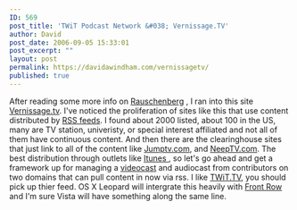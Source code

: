 ```yaml
---
ID: 569
post_title: 'TWiT Podcast Network &#038; Vernissage.TV'
author: David
post_date: 2006-09-05 15:33:01
post_excerpt: ""
layout: post
permalink: https://davidawindham.com/vernissagetv/
published: true
---
```

After reading some more info on <a href="http://www.csmonitor.com/durable/1997/11/28/feat/arts.1.html">Rauschenberg</a> , I ran into this site <a href="http://vernissage.tv/blog/about/">Vernissage.tv</a>. I've noticed the proliferation of sites like this  that use content distributed by <a href="http://en.wikipedia.org/wiki/RSS_(file_format)"> RSS feeds</a>.  I found about 2000 listed, about 100 in the US, many are TV station, univeristy, or special interest affiliated and not all of them have continuous content.  And then there are the clearinghouse sites that just link to all of the content like <a href="http://www.jumptv.com/index.html?&language=english"> Jumptv.com</a>, and <a href="http://www.neeptv.com/"> NeepTV.com</a>. The best distribution through outlets like <a href="http://en.wikipedia.org/wiki/Itunes">Itunes </a>, so let's go ahead and get a framework up for managing a <a href="http://en.wikipedia.org/wiki/Vodcast">videocast</a> and audiocast from contributors on two domains that can pull content in now via rss. I like <a href="http://www.twit.tv/">TWiT.TV</a>, you should pick up thier feed. OS X Leopard will intergrate this heavily with <a href="http://en.wikipedia.org/wiki/Front_Row">Front Row</a> and I'm sure Vista will have something along the same line.